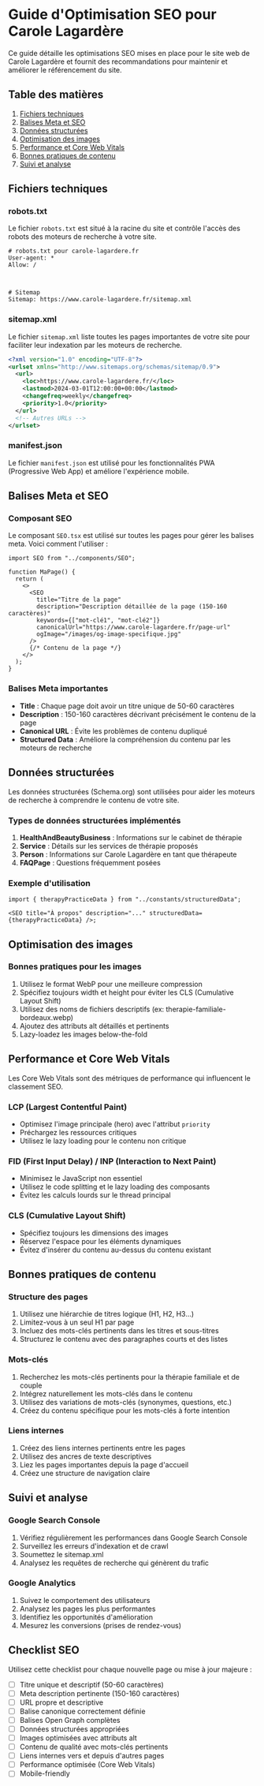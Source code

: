 # Guide d'Optimisation SEO pour Carole Lagardère

Ce guide détaille les optimisations SEO mises en place pour le site web de Carole Lagardère et fournit des recommandations pour maintenir et améliorer le référencement du site.

## Table des matières

1. [Fichiers techniques](#fichiers-techniques)
2. [Balises Meta et SEO](#balises-meta-et-seo)
3. [Données structurées](#données-structurées)
4. [Optimisation des images](#optimisation-des-images)
5. [Performance et Core Web Vitals](#performance-et-core-web-vitals)
6. [Bonnes pratiques de contenu](#bonnes-pratiques-de-contenu)
7. [Suivi et analyse](#suivi-et-analyse)

## Fichiers techniques

### robots.txt

Le fichier `robots.txt` est situé à la racine du site et contrôle l'accès des robots des moteurs de recherche à votre site.

```
# robots.txt pour carole-lagardere.fr
User-agent: *
Allow: /



# Sitemap
Sitemap: https://www.carole-lagardere.fr/sitemap.xml
```

### sitemap.xml

Le fichier `sitemap.xml` liste toutes les pages importantes de votre site pour faciliter leur indexation par les moteurs de recherche.

```xml
<?xml version="1.0" encoding="UTF-8"?>
<urlset xmlns="http://www.sitemaps.org/schemas/sitemap/0.9">
  <url>
    <loc>https://www.carole-lagardere.fr/</loc>
    <lastmod>2024-03-01T12:00:00+00:00</lastmod>
    <changefreq>weekly</changefreq>
    <priority>1.0</priority>
  </url>
  <!-- Autres URLs -->
</urlset>
```

### manifest.json

Le fichier `manifest.json` est utilisé pour les fonctionnalités PWA (Progressive Web App) et améliore l'expérience mobile.

## Balises Meta et SEO

### Composant SEO

Le composant `SEO.tsx` est utilisé sur toutes les pages pour gérer les balises meta. Voici comment l'utiliser :

```tsx
import SEO from "../components/SEO";

function MaPage() {
  return (
    <>
      <SEO
        title="Titre de la page"
        description="Description détaillée de la page (150-160 caractères)"
        keywords={["mot-clé1", "mot-clé2"]}
        canonicalUrl="https://www.carole-lagardere.fr/page-url"
        ogImage="/images/og-image-specifique.jpg"
      />
      {/* Contenu de la page */}
    </>
  );
}
```

### Balises Meta importantes

- **Title** : Chaque page doit avoir un titre unique de 50-60 caractères
- **Description** : 150-160 caractères décrivant précisément le contenu de la page
- **Canonical URL** : Évite les problèmes de contenu dupliqué
- **Structured Data** : Améliore la compréhension du contenu par les moteurs de recherche

## Données structurées

Les données structurées (Schema.org) sont utilisées pour aider les moteurs de recherche à comprendre le contenu de votre site.

### Types de données structurées implémentés

1. **HealthAndBeautyBusiness** : Informations sur le cabinet de thérapie
2. **Service** : Détails sur les services de thérapie proposés
3. **Person** : Informations sur Carole Lagardère en tant que thérapeute
4. **FAQPage** : Questions fréquemment posées

### Exemple d'utilisation

```tsx
import { therapyPracticeData } from "../constants/structuredData";

<SEO title="À propos" description="..." structuredData={therapyPracticeData} />;
```

## Optimisation des images





### Bonnes pratiques pour les images

1. Utilisez le format WebP pour une meilleure compression
2. Spécifiez toujours width et height pour éviter les CLS (Cumulative Layout Shift)
3. Utilisez des noms de fichiers descriptifs (ex: therapie-familiale-bordeaux.webp)
4. Ajoutez des attributs alt détaillés et pertinents
5. Lazy-loadez les images below-the-fold

## Performance et Core Web Vitals

Les Core Web Vitals sont des métriques de performance qui influencent le classement SEO.

### LCP (Largest Contentful Paint)

- Optimisez l'image principale (hero) avec l'attribut `priority`
- Préchargez les ressources critiques
- Utilisez le lazy loading pour le contenu non critique

### FID (First Input Delay) / INP (Interaction to Next Paint)

- Minimisez le JavaScript non essentiel
- Utilisez le code splitting et le lazy loading des composants
- Évitez les calculs lourds sur le thread principal

### CLS (Cumulative Layout Shift)

- Spécifiez toujours les dimensions des images
- Réservez l'espace pour les éléments dynamiques
- Évitez d'insérer du contenu au-dessus du contenu existant

## Bonnes pratiques de contenu

### Structure des pages

1. Utilisez une hiérarchie de titres logique (H1, H2, H3...)
2. Limitez-vous à un seul H1 par page
3. Incluez des mots-clés pertinents dans les titres et sous-titres
4. Structurez le contenu avec des paragraphes courts et des listes

### Mots-clés

1. Recherchez les mots-clés pertinents pour la thérapie familiale et de couple
2. Intégrez naturellement les mots-clés dans le contenu
3. Utilisez des variations de mots-clés (synonymes, questions, etc.)
4. Créez du contenu spécifique pour les mots-clés à forte intention

### Liens internes

1. Créez des liens internes pertinents entre les pages
2. Utilisez des ancres de texte descriptives
3. Liez les pages importantes depuis la page d'accueil
4. Créez une structure de navigation claire

## Suivi et analyse

### Google Search Console

1. Vérifiez régulièrement les performances dans Google Search Console
2. Surveillez les erreurs d'indexation et de crawl
3. Soumettez le sitemap.xml
4. Analysez les requêtes de recherche qui génèrent du trafic

### Google Analytics

1. Suivez le comportement des utilisateurs
2. Analysez les pages les plus performantes
3. Identifiez les opportunités d'amélioration
4. Mesurez les conversions (prises de rendez-vous)

## Checklist SEO

Utilisez cette checklist pour chaque nouvelle page ou mise à jour majeure :

- [ ] Titre unique et descriptif (50-60 caractères)
- [ ] Meta description pertinente (150-160 caractères)
- [ ] URL propre et descriptive
- [ ] Balise canonique correctement définie
- [ ] Balises Open Graph complètes
- [ ] Données structurées appropriées
- [ ] Images optimisées avec attributs alt
- [ ] Contenu de qualité avec mots-clés pertinents
- [ ] Liens internes vers et depuis d'autres pages
- [ ] Performance optimisée (Core Web Vitals)
- [ ] Mobile-friendly
